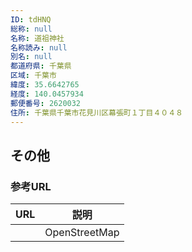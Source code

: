 ```yaml
---
ID: tdHNQ
総称: null
名称: 道祖神社
名称読み: null
別名: null
都道府県: 千葉県
区域: 千葉市
緯度: 35.6642765
経度: 140.0457934
郵便番号: 2620032
住所: 千葉県千葉市花見川区幕張町１丁目４０４８
---
```


## その他

### 参考URL

| URL | 説明          |
| --- | ------------- |
|     | OpenStreetMap |
